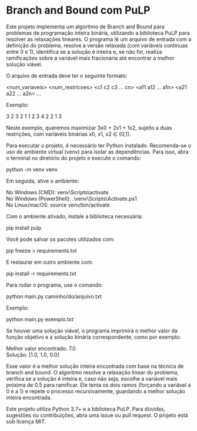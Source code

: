 # Branch and Bound com PuLP

Este projeto implementa um algoritmo de Branch and Bound para problemas de programação inteira binária, utilizando a biblioteca PuLP para resolver as relaxações lineares. O programa lê um arquivo de entrada com a definição do problema, resolve a versão relaxada (com variáveis contínuas entre 0 e 1), identifica se a solução é inteira e, se não for, realiza ramificações sobre a variável mais fracionária até encontrar a melhor solução viável.

O arquivo de entrada deve ter o seguinte formato:

<num_variaveis> <num_restricoes>
<c1 c2 c3 ... cn>
<a11 a12 ... a1n> <b1>
<a21 a22 ... a2n> <b2>
...

Exemplo:

3 2
3 2 1
1 2 3 4
2 2 1 3

Neste exemplo, queremos maximizar 3x0 + 2x1 + 1x2, sujeito a duas restrições, com variáveis binárias x0, x1, x2 ∈ {0,1}.

Para executar o projeto, é necessário ter Python instalado. Recomenda-se o uso de ambiente virtual (venv) para isolar as dependências. Para isso, abra o terminal no diretório do projeto e execute o comando:

python -m venv venv

Em seguida, ative o ambiente:

No Windows (CMD): venv\Scripts\activate  
No Windows (PowerShell): .\venv\Scripts\Activate.ps1  
No Linux/macOS: source venv/bin/activate

Com o ambiente ativado, instale a biblioteca necessária:

pip install pulp

Você pode salvar os pacotes utilizados com:

pip freeze > requirements.txt

E restaurar em outro ambiente com:

pip install -r requirements.txt

Para rodar o programa, use o comando:

python main.py caminho/do/arquivo.txt

Exemplo:

python main.py exemplo.txt

Se houver uma solução viável, o programa imprimirá o melhor valor da função objetivo e a solução binária correspondente, como por exemplo:

Melhor valor encontrado: 7.0  
Solução: [1.0, 1.0, 0.0]

Esse valor é a melhor solução inteira encontrada com base na técnica de branch and bound. O algoritmo resolve a relaxação linear do problema, verifica se a solução é inteira e, caso não seja, escolhe a variável mais próxima de 0.5 para ramificar. Ele tenta os dois ramos (forçando a variável a 0 e a 1) e repete o processo recursivamente, guardando a melhor solução inteira encontrada.

Este projeto utiliza Python 3.7+ e a biblioteca PuLP. Para dúvidas, sugestões ou contribuições, abra uma issue ou pull request. O projeto está sob licença MIT.
